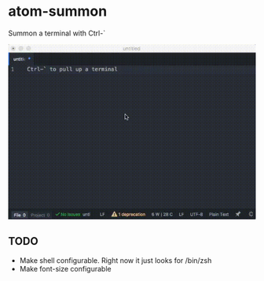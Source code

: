 # atom-summon

Summon a terminal with Ctrl-`

![A screenshot of your package](https://raw.githubusercontent.com/jrop/atom-summon/master/screencast.gif)

## TODO
* Make shell configurable.  Right now it just looks for /bin/zsh
* Make font-size configurable
